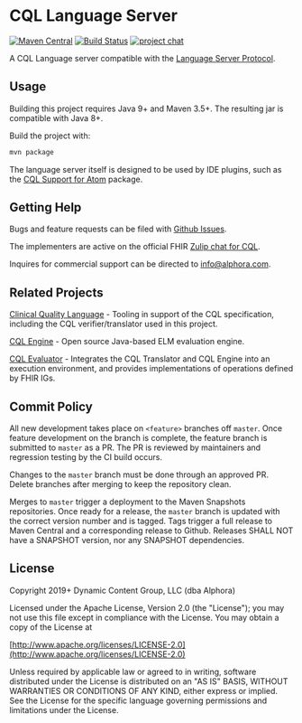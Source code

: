 # CQL Language Server

[![Maven Central](https://maven-badges.herokuapp.com/maven-central/org.opencds.cqf.cql/ls/badge.svg)](https://maven-badges.herokuapp.com/maven-central/org.opencds.cqf.cql/ls) [![Build Status](https://www.travis-ci.com/DBCG/cql-language-server.svg?branch=master)](https://www.travis-ci.com/DBCG/cql-language-server) [![project chat](https://img.shields.io/badge/zulip-join_chat-brightgreen.svg)](https://chat.fhir.org/#narrow/stream/179220-cql)

A CQL Language server compatible with the [Language Server Protocol](https://microsoft.github.io/language-server-protocol/).

## Usage

Building this project requires Java 9+ and Maven 3.5+. The resulting jar is compatible with Java 8+.

Build the project with:

```bash
mvn package
```

The language server itself is designed to be used by IDE plugins, such as the [CQL Support for Atom](https://atom.io/packages/language-cql) package.

## Getting Help

Bugs and feature requests can be filed with [Github Issues](https://github.com/DBCG/cql-language-server/issues).

The implementers are active on the official FHIR [Zulip chat for CQL](https://chat.fhir.org/#narrow/stream/179220-cql).

Inquires for commercial support can be directed to [info@alphora.com](info@alphora.com).

## Related Projects

[Clinical Quality Language](https://github.com/cqframework/clinical_quality_language) - Tooling in support of the CQL specification, including the CQL verifier/translator used in this project.

[CQL Engine](https://github.com/DBCG/cql_engine) - Open source Java-based ELM evaluation engine.

[CQL Evaluator](https://github.com/DBCG/cql-evaluator) - Integrates the CQL Translator and CQL Engine into an execution environment, and provides implementations of operations defined by FHIR IGs.

## Commit Policy

All new development takes place on `<feature>` branches off `master`. Once feature development on the branch is complete, the feature branch is submitted to `master` as a PR. The PR is reviewed by maintainers and regression testing by the CI build occurs.

Changes to the `master` branch must be done through an approved PR. Delete branches after merging to keep the repository clean.

Merges to `master` trigger a deployment to the Maven Snapshots repositories. Once ready for a release, the `master` branch is updated with the correct version number and is tagged. Tags trigger a full release to Maven Central and a corresponding release to Github. Releases SHALL NOT have a SNAPSHOT version, nor any SNAPSHOT dependencies.

## License

Copyright 2019+ Dynamic Content Group, LLC (dba Alphora)

Licensed under the Apache License, Version 2.0 (the "License");
you may not use this file except in compliance with the License.
You may obtain a copy of the License at

[http://www.apache.org/licenses/LICENSE-2.0](http://www.apache.org/licenses/LICENSE-2.0)

Unless required by applicable law or agreed to in writing, software
distributed under the License is distributed on an "AS IS" BASIS,
WITHOUT WARRANTIES OR CONDITIONS OF ANY KIND, either express or implied.
See the License for the specific language governing permissions and
limitations under the License.
